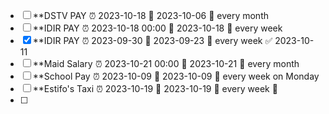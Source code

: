 - [ ] **DSTV PAY  ⏰ 2023-10-18 📅 2023-10-06 🔁 every month 
- [ ] **IDIR PAY  ⏰ 2023-10-18 00:00 📅 2023-10-18 🔁 every week 
- [x] **IDIR PAY  ⏰ 2023-09-30 📅 2023-09-23 🔁 every week ✅ 2023-10-11
- [ ] **Maid Salary  ⏰ 2023-10-21 00:00 📅 2023-10-21 🔁 every month
- [ ] **School Pay  ⏰ 2023-10-09 📅 2023-10-09 🔁 every week on Monday
- [ ] **Estifo's Taxi  ⏰ 2023-10-19 📅 2023-10-19 🔁 every week 🔼 
- [ ] 